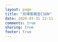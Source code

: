 ```yaml
---
layout: page
title: "将博客搬至CSDN"
date: 2020-03-31 22:11
comments: true
sharing: true
footer: true
---
```

